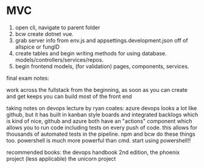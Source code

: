# MVC
1. open cli, navigate to parent folder
2. bcw create dotnet vue.
3. grab server info from env.js and appsettings.development.json off of allspice or fungID
4. create tables and begin writing methods for using database. models/controllers/services/repos.
5. begin frontend models, (for validation) pages, components, services.

final exam notes:

work across the fullstack from the beginning, as soon as you can create and get keeps you can build most of the front end

taking notes on devops lecture by ryan coates: azure devops looks a lot like github, but it has built in kanban style boards and integrated backlogs which is kind of nice, github and azure both have an "actions" component which allows you to run code including tests on every push of code. this allows for thousands of automated tests in the pipeline. npm and bcw do these things too. powershell is much more powerful than cmd. start using powershell!! 

recommended books:
the devops handbook 2nd edition, 
the phoenix project  (less applicable)
the unicorn project